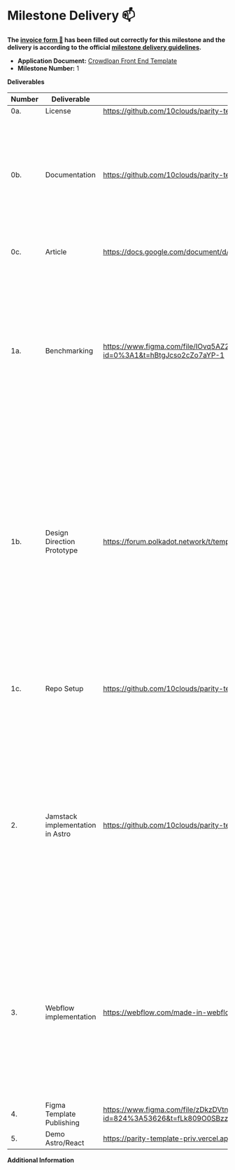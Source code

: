 # Milestone Delivery :mailbox:

**The [invoice form :pencil:](https://docs.google.com/forms/d/e/1FAIpQLSfmNYaoCgrxyhzgoKQ0ynQvnNRoTmgApz9NrMp-hd8mhIiO0A/viewform) has been filled out correctly for this milestone and the delivery is according to the official [milestone delivery guidelines](https://github.com/w3f/Grants-Program/blob/master/docs/Support%20Docs/milestone-deliverables-guidelines.md).**  

* **Application Document:** [Crowdloan Front End Template](https://github.com/w3f/Grants-Program/blob/master/applications/crowdloan_frontend_template.md) 
* **Milestone Number:** 1

**Deliverables**

| Number | Deliverable | Link                                                                                                                 | Notes                                                                                                                                                                                                                                                                                                                                                                                                                                                       |
|--------| ------------- |----------------------------------------------------------------------------------------------------------------------|-------------------------------------------------------------------------------------------------------------------------------------------------------------------------------------------------------------------------------------------------------------------------------------------------------------------------------------------------------------------------------------------------------------------------------------------------------------|
| 0a.    | License | https://github.com/10clouds/parity-template/blob/main/LICENSE                                                        |                                                                                                                                                                                                                                                                                                                                                                                                                                                             | 
| 0b.    | Documentation | https://github.com/10clouds/parity-template                                                                          | For both approaches (Webflow & Jamstack) we provide how-to guides. Jamstack will be documented in the Github repo.<br>**Only link to .doc with an article, and submit the grant; once its accepted - we release the blog version.** |
| 0c.    | Article | https://docs.google.com/document/d/1agMrf_xRAsdb0MaXwAndnKO7Pr1n7LRAx9RPT5XV44g/edit                                 | We will publish an article presenting the templates and how to use them.                                                                                                                                                                                                                                                                                                                                                                                    |
| 1a.    | Benchmarking | https://www.figma.com/file/IOvq5AZ2vvls2m9gUQWySI/Parity?node-id=0%3A1&t=hBtgJcso2cZo7aYP-1                          | Competitor analysis is an overview of different existing products. It helps to identify examples of well-designed interface elements that we can be inspired by when designing our solutions.<br>In this case, the design research of existing Crowdloan pages and other products, like Github project page templates.                                                                                                                                      | 
| 1b.    | Design Direction Prototype | https://forum.polkadot.network/t/templates-for-crowdloan-projects/1457                                               | Aiming to create as many medium to high-fidelity dd prototypes as possible that allows the Grants team and the community to have an input on the design direction<br>The aim is to have the prototypes at 25%-50% completeness, to see major components/features and the general design direction. This way we don't waste time on dismissed design directions.<br>The designs should follow good practices in general without requiring additional research |
| 1c.    | Repo Setup | https://github.com/10clouds/parity-template/blob/main/README.md                                                      | Repo setup incl. base libraries/frameworks, initial technical documentation. Undesigned base scaffold. Allows the implementation to be simplified by forking                                                                                                                                                                                                                                                                                                |
| 2.     | Jamstack implementation in Astro | https://github.com/10clouds/parity-template                                                                          | Sections:<ul><li>Hero with timeleft and CTA</li><li>Project information</li><li>Rewards Schema</li><li>Current contributions</li><li>Time left in Crowdloan and competition</li><li>Contribute CTA</li><li>After the Crowdloan</li><li>About Token</li><li>FAQ</li></ul>Also includes Contribution flow using Polkadotjs.<br>Implemented as One Page Design.                                                                                                | 
| 3.     | Webflow implementation | https://webflow.com/made-in-webflow/website/parity-crowdloan                                                         | Sections:<ul><li>Hero with timeleft and CTA</li><li>Project information</li><li>Token info</li><li>Roadmap</li><li>Rewards Schema</li><li>Current contributions</li><li>Time left in Crowdloan and competition</li><li>Contribute CTA</li><li>After the Crowdloan</li></ul>Implemented as One Page Design                                                                                                                                                   |
| 4.     | Figma Template Publishing | https://www.figma.com/file/zDkzDVtnfg6d6zbv81Gp7M/Parity-Crowdloan-template?node-id=824%3A53626&t=fLk809O0SBzzgaJk-1 | Allows to use it for other solutions                                                                                                                                                                                                                                                                                                                                                                                                                        |
| 5.     | Demo Astro/React | https://parity-template-priv.vercel.app                                                                              |                                                                                                                                                                                                                                                                                                                                                                                                                                                             |

**Additional Information**
